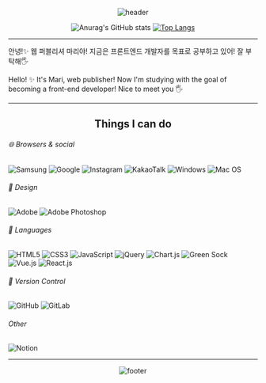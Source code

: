 <div align="center">

![header](https://capsule-render.vercel.app/api?type=waving&section=hedaer&text=Hi!%20I'm%20Mari&width=60&height=200&color=20:d1cdf3,80:e8c3e5&fontSize=25)

![Anurag's GitHub stats](https://github-readme-stats.vercel.app/api?username=mariHidream&theme=moltack&show_icons=true)
[![Top Langs](https://github-readme-stats.vercel.app/api/top-langs/?username=mariHidream&layout=compact)](https://github.com/anuraghazra/github-readme-stats)
- - -
  
</div>


안녕!✨ 웹 퍼블리셔 마리야! 지금은 프론트엔드 개발자를 목표로 공부하고 있어! 잘 부탁해🖐
  
Hello! ✨ It's Mari, web publisher! 
Now I'm studying with the goal of becoming a front-end developer!
Nice to meet you 🖐

- - -

<h2 align="center"> Things I can do </h2>

###### 🌐 Browsers & social  
![Samsung](https://img.shields.io/badge/Samsung-%231428A0.svg?style=for-the-badge&logo=samsung&logoColor=white)
![Google](https://img.shields.io/badge/google-4285F4?style=for-the-badge&logo=google&logoColor=white)
![Instagram](https://img.shields.io/badge/Instagram-%23E4405F.svg?style=for-the-badge&logo=Instagram&logoColor=white)
![KakaoTalk](https://img.shields.io/badge/kakaotalk-ffcd00.svg?style=for-the-badge&logo=kakaotalk&logoColor=000000)
![Windows](https://img.shields.io/badge/Windows-0078D6?style=for-the-badge&logo=windows&logoColor=white)
![Mac OS](https://img.shields.io/badge/mac%20os-000000?style=for-the-badge&logo=macos&logoColor=F0F0F0)
  
  
###### 🎨 Design
![Adobe](https://img.shields.io/badge/adobe-%23FF0000.svg?style=for-the-badge&logo=adobe&logoColor=white)
![Adobe Photoshop](https://img.shields.io/badge/adobe%20photoshop-%2331A8FF.svg?style=for-the-badge&logo=adobe%20photoshop&logoColor=white)
  
###### 📔 Languages
![HTML5](https://img.shields.io/badge/html5-%23E34F26.svg?style=for-the-badge&logo=html5&logoColor=white)
![CSS3](https://img.shields.io/badge/css3-%231572B6.svg?style=for-the-badge&logo=css3&logoColor=white)
![JavaScript](https://img.shields.io/badge/javascript-%23323330.svg?style=for-the-badge&logo=javascript&logoColor=%23F7DF1E)
![jQuery](https://img.shields.io/badge/jquery-%230769AD.svg?style=for-the-badge&logo=jquery&logoColor=white)
![Chart.js](https://img.shields.io/badge/chart.js-F5788D.svg?style=for-the-badge&logo=chart.js&logoColor=white)
![Green Sock](https://img.shields.io/badge/green%20sock-88CE02?style=for-the-badge&logo=greensock&logoColor=white)
![Vue.js](https://img.shields.io/badge/vuejs-%2335495e.svg?style=for-the-badge&logo=vuedotjs&logoColor=%234FC08D)
![React.js](https://img.shields.io/badge/react-61DAFB?style=for-the-badge&logo=react&logoColor=black)
  
###### 🔧 Version Control
![GitHub](https://img.shields.io/badge/github-%23121011.svg?style=for-the-badge&logo=github&logoColor=white)
![GitLab](https://img.shields.io/badge/gitlab-%23181717.svg?style=for-the-badge&logo=gitlab&logoColor=white)
###### Other
![Notion](https://img.shields.io/badge/Notion-%23000000.svg?style=for-the-badge&logo=notion&logoColor=white)



- - -

<div align="center">
  
![footer](https://capsule-render.vercel.app/api?type=waving&section=footer&height=80&color=20:d1cdf3,80:e8c3e5&fontSize=30)
  
</div>

